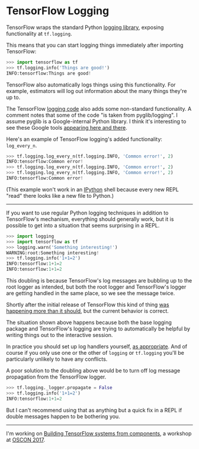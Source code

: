# TensorFlow Logging

TensorFlow wraps the standard Python [logging library](https://docs.python.org/3/library/logging.html), exposing functionality at `tf.logging`.

This means that you can start logging things immediately after importing TensorFlow:

```python
>>> import tensorflow as tf
>>> tf.logging.info('Things are good!')
INFO:tensorflow:Things are good!
```

TensorFlow also automatically logs things using this functionality. For example, estimators will log out information about the many things they're up to.

The TensorFlow [logging code](https://github.com/tensorflow/tensorflow/blob/master/tensorflow/python/platform/tf_logging.py) also adds some non-standard functionality. A comment notes that some of the code "is taken from pyglib/logging". I assume pyglib is a Google-internal Python library. I think it's interesting to see these Google tools [appearing here and there](/20170315-tensorflow_and_a_googleverse_like_the_hadleyverse/).

Here's an example of TensorFlow logging's added functionality: `log_every_n`.

```python
>>> tf.logging.log_every_n(tf.logging.INFO, 'Common error!', 2)
INFO:tensorflow:Common error!
>>> tf.logging.log_every_n(tf.logging.INFO, 'Common error!', 2)
>>> tf.logging.log_every_n(tf.logging.INFO, 'Common error!', 2)
INFO:tensorflow:Common error!
```

(This example won't work in an [IPython](https://ipython.org/) shell because every new REPL "read" there looks like a new file to Python.)

---

If you want to use regular Python logging techniques in addition to TensorFlow's mechanism, everything should generally work, but it is possible to get into a situation that seems surprising in a REPL.

```python
>>> import logging
>>> import tensorflow as tf
>>> logging.warn('Something interesting!')
WARNING:root:Something interesting!
>>> tf.logging.info('1+1=2')
INFO:tensorflow:1+1=2
INFO:tensorflow:1+1=2
```

This doubling is because TensorFlow's log messages are bubbling up to the root logger as intended, but both the root logger and TensorFlow's logger are getting handled in the same place, so we see the message twice.

Shortly after the initial release of TensorFlow this kind of thing [was happening more than it should](http://stackoverflow.com/questions/33662648/tensorflow-causes-logging-messages-to-double), but the current behavior is correct.

The situation shown above happens because both the base logging package and TensorFlow's logging are trying to automatically be helpful by writing things out to the interactive session.

In practice you should set up log handlers yourself, [as appropriate](http://docs.python-guide.org/en/latest/writing/logging/). And of course if you only use one or the other of `logging` or `tf.logging` you'll be particularly unlikely to have any conflicts.

A poor solution to the doubling above would be to turn off log message propagation from the TensorFlow logger.

```python
>>> tf.logging._logger.propagate = False
>>> tf.logging.info('1+1=2')
INFO:tensorflow:1+1=2
```

But I can't recommend using that as anything but a quick fix in a REPL if double messages happen to be bothering you.

---

I'm working on [Building TensorFlow systems from components](http://conferences.oreilly.com/oscon/oscon-tx/public/schedule/detail/57823), a workshop at [OSCON 2017](https://conferences.oreilly.com/oscon/oscon-tx).
